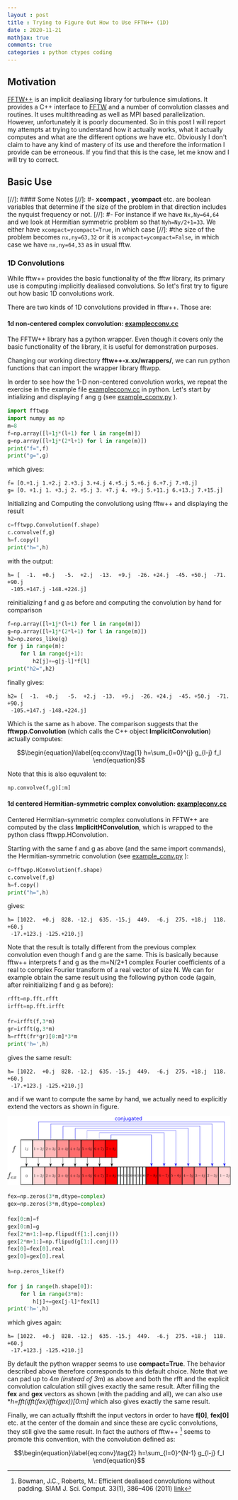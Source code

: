 ```yaml
---
layout : post
title : Trying to Figure Out How to Use FFTW++ (1D)
date : 2020-11-21
mathjax: true
comments: true
categories : python ctypes coding
---
```


## Motivation

[FFTW++](https://github.com/dealias/fftwpp) is an implicit dealiasing library for turbulence simulations. It provides a C++ interface to [FFTW](http://www.fftw.org/) and a number of
convolution classes and routines. It uses multithreading as well as MPI based parallelization. However, unfortunately it is poorly documented. So in this post
I will report my attempts at trying to understand how it actually works, what it actually computes and what are the different options we have etc. Obviously I don't
claim to have any kind of mastery of its use and therefore the information I provide can be erroneous. If you find that this is the case, let me know and I will try to correct.

## Basic Use

[//]: #### Some Notes
[//]: #- **xcompact** , **ycompact** etc. are boolean variables that determine if the size of the problem in that direction includes the nyquist frequency or not.
[//]: #- For instance if we have `Nx,Ny=64,64` and we look at Hermitian symmetric problem so that `Nyh=Ny/2+1=33`. We either have `xcompact=ycompact=True`, in which case
[//]: #the size of the problem becomes `nx,ny=63,32` or it is `xcompact=ycompact=False`, in which case we have `nx,ny=64,33` as in usual fftw.

### 1D Convolutions

While fftw++ provides the basic functionality of the fftw library, its primary use is computing implicitly dealiased convolutions. So let's first try to figure out how basic 1D convolutions work.

There are two kinds of 1D convolutions provided in fftw++. Those are:

#### 1d non-centered complex convolution: [examplecconv.cc](https://github.com/dealias/fftwpp/blob/master/examples/examplecconv.cc)

The FFTW++ library has a python wrapper. Even though it covers only the basic functionality of the library, it is useful for demonstration purposes.

Changing our working directory **fftw++-x.xx/wrappers/**, we can run python functions that can import the wrapper library fftwpp.

In order to see how the 1-D non-centered convolution works, we repeat the exercise in the example file [examplecconv.cc](https://github.com/dealias/fftwpp/blob/master/examples/examplecconv.cc) in python.
Let's start by intializing and displaying f ang g (see [example_cconv.py](https://github.com/gurcani/gurcani.github.io/blob/master/assets/examples/fftw%2B%2B/example_cconv.py) ).

```python
import fftwpp
import numpy as np
m=8
f=np.array([l+1j*(l+1) for l in range(m)])
g=np.array([l+1j*(2*l+1) for l in range(m)])
print("f=",f)
print("g=",g)
```

which gives:

    f= [0.+1.j 1.+2.j 2.+3.j 3.+4.j 4.+5.j 5.+6.j 6.+7.j 7.+8.j]
    g= [0. +1.j 1. +3.j 2. +5.j 3. +7.j 4. +9.j 5.+11.j 6.+13.j 7.+15.j]

Initializing and Computing the convolutiong using fftw++ and displaying the result

```python
c=fftwpp.Convolution(f.shape)
c.convolve(f,g)
h=f.copy()
print("h=",h)
```

with the output:

    h= [  -1.  +0.j   -5.  +2.j  -13.  +9.j  -26. +24.j  -45. +50.j  -71. +90.j
     -105.+147.j -148.+224.j]

reinitializing f and g as before and computing the convolution by hand for comparison

```python
f=np.array([l+1j*(l+1) for l in range(m)])
g=np.array([l+1j*(2*l+1) for l in range(m)])
h2=np.zeros_like(g)
for j in range(m):
    for l in range(j+1):
        h2[j]+=g[j-l]*f[l]
print("h2=",h2)
```

finally gives:

    h2= [  -1.  +0.j   -5.  +2.j  -13.  +9.j  -26. +24.j  -45. +50.j  -71. +90.j
     -105.+147.j -148.+224.j]

Which is the same as h above. The comparison suggests that the **fftwpp.Convolution** (which calls the C++ object **ImplicitConvolution**) actually computes:

$$\begin{equation}\label{eq:cconv}\tag{1}
h=\sum_{l=0}^{j} g_{l-j} f_l
\end{equation}$$

Note that this is also equvalent to:

```python
np.convolve(f,g)[:m]
```

#### 1d centered Hermitian-symmetric complex convolution: [exampleconv.cc](https://github.com/dealias/fftwpp/blob/master/examples/exampleconv.cc)

Centered Hermitian-symmetric complex convolutions in FFTW++ are computed by the class **ImplicitHConvolution**, which is wrapped to the python class fftwpp.HConvolution.

Starting with the same f and g as above (and the same import commands), the Hermitian-symmetric convolution (see [example_conv.py](https://github.com/gurcani/gurcani.github.io/blob/master/assets/examples/fftw%2B%2B/example_conv.py) ):

```python
c=fftwpp.HConvolution(f.shape)
c.convolve(f,g)
h=f.copy()
print("h=",h)
```
gives:

    h= [1022.  +0.j  828. -12.j  635. -15.j  449.  -6.j  275. +18.j  118. +60.j
     -17.+123.j -125.+210.j]

Note that the result is totally different from the previous complex convolution even though f and g are the same. This is basically because fftw++ interprets f and g as the m=N/2+1 
complex Fourier coefficients of a real to complex Fourier transform of a real vector of size N. We can for example obtain the same result using the following python code 
(again, after reinitializing f and g as before):

```python
rfft=np.fft.rfft
irfft=np.fft.irfft

fr=irfft(f,3*m)
gr=irfft(g,3*m)
h=rfft(fr*gr)[0:m]*3*m
print('h=',h)
```
gives the same result:

    h= [1022.  +0.j  828. -12.j  635. -15.j  449.  -6.j  275. +18.j  118. +60.j
     -17.+123.j -125.+210.j]

and if we want to compute the same by hand, we actually need to explicitly extend the vectors as shown in figure.

[![fftwpp_extended](/assets/images/fftwpp_extended.svg)](/assets/images/fftwpp_extended.svg)

```python
fex=np.zeros(3*m,dtype=complex)
gex=np.zeros(3*m,dtype=complex)

fex[0:m]=f
gex[0:m]=g
fex[2*m+1:]=np.flipud(f[1:].conj())
gex[2*m+1:]=np.flipud(g[1:].conj())
fex[0]=fex[0].real
gex[0]=gex[0].real

h=np.zeros_like(f)

for j in range(h.shape[0]):
    for l in range(3*m):
        h[j]+=gex[j-l]*fex[l]
print('h=',h)
```

which gives again:

    h= [1022.  +0.j  828. -12.j  635. -15.j  449.  -6.j  275. +18.j  118. +60.j
     -17.+123.j -125.+210.j]

By default the python wrapper seems to use **compact=True**. The behavior described above therefore corresponds to this default choice. 
Note that we can pad up to 4*m (instead of 3*m) as above and both the rfft and the explicit convolution calculation still gives exactly the same result. 
After filling the **fex** and **gex** vectors as shown (with the padding and all), we can also use **h=fft(ifft(fex)*ifft(gex))[0:m]** which also gives exactly the same result.

Finally, we can actually fftshift the input vectors in order to have **f[0]**, **fex[0]** etc. at the center of the domain and since these are cyclic convolutions, they still give the same result. In fact the authors of fftw++ [^bm] seems to promote this convention, with the convolution defined as:

$$\begin{equation}\label{eq:conv}\tag{2}
h=\sum_{l=0}^{N-1} g_{l-j} f_l
\end{equation}$$

[^bm]:Bowman, J.C., Roberts, M.: Efficient dealiased convolutions without padding. SIAM J. Sci. Comput. 33(1), 386–406 (2011) [link](https://doi.org/10.1137/100787933)
